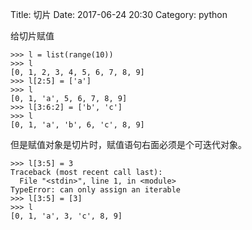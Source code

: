 Title: 切片
Date: 2017-06-24 20:30
Category: python

给切片赋值

    >>> l = list(range(10))
    >>> l
    [0, 1, 2, 3, 4, 5, 6, 7, 8, 9]
    >>> l[2:5] = ['a']
    >>> l
    [0, 1, 'a', 5, 6, 7, 8, 9]
    >>> l[3:6:2] = ['b', 'c']
    >>> l
    [0, 1, 'a', 'b', 6, 'c', 8, 9]

但是赋值对象是切片时，赋值语句右面必须是个可迭代对象。

    >>> l[3:5] = 3
    Traceback (most recent call last):
      File "<stdin>", line 1, in <module>
    TypeError: can only assign an iterable
    >>> l[3:5] = [3]
    >>> l
    [0, 1, 'a', 3, 'c', 8, 9]
